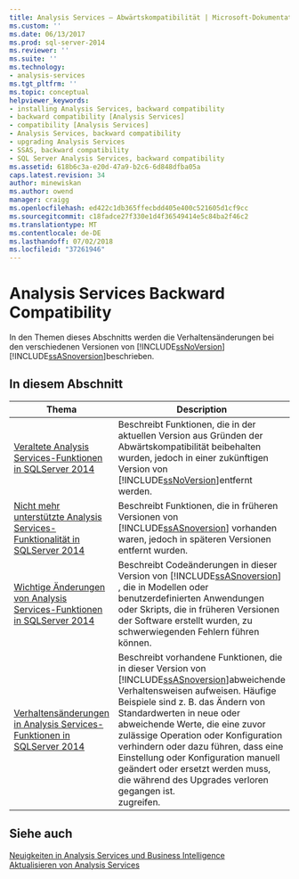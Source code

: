 ```yaml
---
title: Analysis Services – Abwärtskompatibilität | Microsoft-Dokumentation
ms.custom: ''
ms.date: 06/13/2017
ms.prod: sql-server-2014
ms.reviewer: ''
ms.suite: ''
ms.technology:
- analysis-services
ms.tgt_pltfrm: ''
ms.topic: conceptual
helpviewer_keywords:
- installing Analysis Services, backward compatibility
- backward compatibility [Analysis Services]
- compatibility [Analysis Services]
- Analysis Services, backward compatibility
- upgrading Analysis Services
- SSAS, backward compatibility
- SQL Server Analysis Services, backward compatibility
ms.assetid: 618b6c3a-e20d-47a9-b2c6-6d848dfba05a
caps.latest.revision: 34
author: minewiskan
ms.author: owend
manager: craigg
ms.openlocfilehash: ed422c1db365ffecbdd405e400c521605d1cf9cc
ms.sourcegitcommit: c18fadce27f330e1d4f36549414e5c84ba2f46c2
ms.translationtype: MT
ms.contentlocale: de-DE
ms.lasthandoff: 07/02/2018
ms.locfileid: "37261946"
---
```

# <a name="analysis-services-backward-compatibility"></a>Analysis Services Backward Compatibility
  In den Themen dieses Abschnitts werden die Verhaltensänderungen bei den verschiedenen Versionen von  [!INCLUDE[ssNoVersion](../includes/ssnoversion-md.md)] [!INCLUDE[ssASnoversion](../includes/ssasnoversion-md.md)]beschrieben.  
  
## <a name="in-this-section"></a>In diesem Abschnitt  
  
|Thema|Description|  
|------------|-----------------|  
|[Veraltete Analysis Services-Funktionen in SQLServer 2014](deprecated-analysis-services-features-in-sql-server-2014.md)|Beschreibt Funktionen, die in der aktuellen Version aus Gründen der Abwärtskompatibilität beibehalten wurden, jedoch in einer zukünftigen Version von [!INCLUDE[ssNoVersion](../includes/ssnoversion-md.md)]entfernt werden.|  
|[Nicht mehr unterstützte Analysis Services-Funktionalität in SQLServer 2014](discontinued-analysis-services-functionality-in-sql-server-2014.md)|Beschreibt Funktionen, die in früheren Versionen von  [!INCLUDE[ssASnoversion](../includes/ssasnoversion-md.md)] vorhanden waren, jedoch in späteren Versionen entfernt wurden.|  
|[Wichtige Änderungen von Analysis Services-Funktionen in SQLServer 2014](breaking-changes-to-analysis-services-features-in-sql-server-2014.md)|Beschreibt Codeänderungen in dieser Version von [!INCLUDE[ssASnoversion](../includes/ssasnoversion-md.md)] , die in Modellen oder benutzerdefinierten Anwendungen oder Skripts, die in früheren Versionen der Software erstellt wurden, zu schwerwiegenden Fehlern führen können.|  
|[Verhaltensänderungen in Analysis Services-Funktionen in SQLServer 2014](behavior-changes-to-analysis-services-features-in-sql-server-2014.md)|Beschreibt vorhandene Funktionen, die in dieser Version von [!INCLUDE[ssASnoversion](../includes/ssasnoversion-md.md)]abweichende Verhaltensweisen aufweisen. Häufige Beispiele sind z. B. das Ändern von Standardwerten in neue oder abweichende Werte, die eine zuvor zulässige Operation oder Konfiguration verhindern oder dazu führen, dass eine Einstellung oder Konfiguration manuell geändert oder ersetzt werden muss, die während des Upgrades verloren gegangen ist.<br /> zugreifen.|  
  
## <a name="see-also"></a>Siehe auch  
 [Neuigkeiten in Analysis Services und Business Intelligence](what-s-new-in-analysis-services.md)   
 [Aktualisieren von Analysis Services](../database-engine/install-windows/upgrade-analysis-services.md)  
  
  
